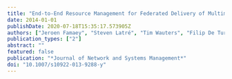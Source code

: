 ```yaml
---
title: "End-to-End Resource Management for Federated Delivery of Multimedia Services"
date: 2014-01-01
publishDate: 2020-07-18T15:35:17.573905Z
authors: ["Jeroen Famaey", "Steven Latré", "Tim Wauters", "Filip De Turck"]
publication_types: ["2"]
abstract: ""
featured: false
publication: "*Journal of Network and Systems Management*"
doi: "10.1007/s10922-013-9288-y"
---
```


